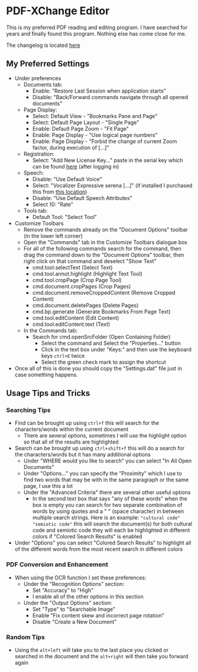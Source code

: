 # PDF-XChange Editor

This is my preferred PDF reading and editing program. I have searched for years and finally found this program. Nothing else has come close for me.

The changelog is located [here](https://www.tracker-software.com/product/pdf-xchange-editor/history)

## My Preferred Settings

- Under preferences
    - Documents tab:
        - Enable: "Restore Last Session when application starts"
        - Disable: "Back/Forward commands navigate through all opened documents"
    - Page Display:
        - Select: Default View - "Bookmarks Pane and Page"
        - Select: Default Page Layout - "Single Page"
        - Enable: Default Page Zoom - "Fit Page"
        - Enable: Page Display - "Use logical page numbers"
        - Enable: Page Display - "Forbid the change of current Zoom factor, during execution of [...]"
    - Registration:
        - Select: "Add New License Key..." paste in the serial key which can be found [here](https://www.tracker-software.com/myaccount) (after logging in)
    - Speech:
        - Disable: "Use Default Voice"
        - Select: "Vocalizer Expressive serena [...]" (if installed I purchased this from [this location](https://sites.fastspring.com/nextup/product/nuance?store=parameters))
        - Disable: "Use Default Speech Attributes"
        - Select 10: "Rate"
    - Tools tab:
        - Default Tool: "Select Tool"
- Customize Toolbars
    - Remove the commands already on the "Document Options" toolbar (in the lower left corner)
    - Open the "Commands" tab in the Customize Toolbars dialogue box
    - For all of the following commands search for the command, then drag the command down to the "Document Options" toolbar, then right click on that command and deselect "Show Text"
        - cmd.tool.selectText (Select Text)
        - cmd.tool.annot.highlight (Highlight Text Tool)
        - cmd.tool.cropPage (Crop Page Tool)
        - cmd.document.cropPages (Crop Pages)
        - cmd.document.removeCroppedContent (Remove Cropped Content)
        - cmd.document.deletePages (Delete Pages)
        - cmd.bp.generate (Generate Bookmarks From Page Text)
        - cmd.tool.editContent (Edit Content)
        - cmd.tool.editContent.text (Text)
    - In the Commands tab:
        - Search for cmd.openSrcFolder (Open Containing Folder)
            - Select the command and Select the "Properties..." button
            - Click in the text box under "Keys:" and then use the keyboard keys `ctrl+E` twice
            - Select the green check mark to assign the shortcut
- Once all of this is done you should copy the "Settings.dat" file just in case something happens.

## Usage Tips and Tricks

### Searching Tips

- Find can be brought up using `ctrl+f` this will search for the characters/words within the current document
    - There are several options, sometimes I will use the highlight option so that all of the results are highlighted
- Search can be brought up using `ctrl+shift+f` this will do a search for the characters/words but it has many additional options
    - Under "WHERE would you like to search" you can select "In All Open Documents"
    - Under "Options..." you can specify the "Proximity" which I use to find two words that may be with in the same paragraph or the same page, I use this a lot
    - Under the "Advanced Criteria" there are several other useful options
        - In the second text box that says "any of these words" when the box is empty you can search for two separate combination of words by using quotes and a " " (space character) in between multiple search strings. Here is an example: `"cultural code" "semiotic code"` this will search the document(s) for both cultural code and semiotic code they will each be highlighted in different colors if "Colored Search Results" is enabled
- Under "Options" you can select "Colored Search Results" to highlight all of the different words from the most recent search in different colors

### PDF Conversion and Enhancement

- When using the OCR function I set these preferences:
    - Under the "Recognition Options" section:
        - Set "Accuracy" to "High"
        - I enable all of the other options in this section
    - Under the "Output Options" section:
        - Set "Type" to "Searchable Image"
        - Enable "Fix content skew and incorrect page rotation"
        - Disable "Create a New Document"

### Random Tips

- Using the `alt+left` will take you to the last place you clicked or searched in the document and the `alt+right` will then take you forward again
